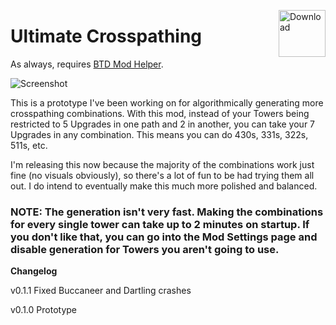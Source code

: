 <a href="https://github.com/doombubbles/ultimate-crosspathing/raw/main/UltimateCrosspathing.dll"><img align="right" alt="Download" height="75" src="https://github.com/doombubbles/BTD6-Mods/blob/main/download.png?raw=true"></a>

# Ultimate Crosspathing

As always, requires [BTD Mod Helper](https://github.com/gurrenm3/BTD-Mod-Helper/releases/latest).

![Screenshot](https://github.com/doombubbles/ultimate-crosspathing/blob/main/screenshot.png?raw=true)

This is a prototype I've been working on for algorithmically generating more crosspathing combinations. 
With this mod, instead of your Towers being restricted to 5 Upgrades in one path and 2 in another, you can take your 7 Upgrades in any combination.
This means you can do 430s, 331s, 322s, 511s, etc.

I'm releasing this now because the majority of the combinations work just fine (no visuals obviously), so there's a lot of fun to be had trying them all out. I do intend to eventually make this much more polished and balanced.

### NOTE: The generation isn't very fast. Making the combinations for every single tower can take up to 2 minutes on startup. If you don't like that, you can go into the Mod Settings page and disable generation for Towers you aren't going to use.

**Changelog**

v0.1.1 Fixed Buccaneer and Dartling crashes

v0.1.0 Prototype
